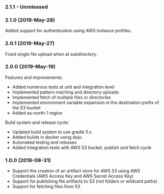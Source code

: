 ### 2.1.1 - Unreleased

### 2.1.0 (2019-May-28)

Added support for authentication using AWS instance profiles.

### 2.0.1 (2019-May-27)

Fixed single file upload when at subdirectory.

### 2.0.0 (2019-May-19)

Features and improvements:
 - Added numerous tests at unit and integration level
 - Implemented pattern maching and directory uploads
 - Implemented fetch of multiple files or directories
 - Implemented environment variable expansion in the destination prefix of the S3 bucket
 - Added eu-north-1 region

Build system and release cycle:
 - Updated build system to use gradle 5.x
 - Added builds in docker using dojo.
 - Automated testing and releases
 - Added integration tests with AWS S3 bucket, publish and fetch cycle

### 1.0.0 (2018-08-31)

- Support the creation of an artifact store for AWS S3 using AWS Credentials (AWS Access Key and AWS Secret Access Key)
- Support for publishing file artifacts to S3 (not folders or wildcard paths)
- Support for fetching files from S3
